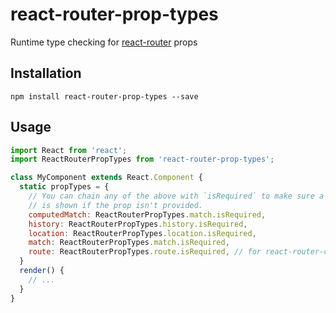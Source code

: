 # react-router-prop-types

Runtime type checking for [react-router](https://github.com/ReactTraining/react-router) props

## Installation

```shell
npm install react-router-prop-types --save
```

## Usage

```jsx
import React from 'react';
import ReactRouterPropTypes from 'react-router-prop-types';

class MyComponent extends React.Component {
  static propTypes = {
    // You can chain any of the above with `isRequired` to make sure a warning
    // is shown if the prop isn't provided.
    computedMatch: ReactRouterPropTypes.match.isRequired,
    history: ReactRouterPropTypes.history.isRequired,
    location: ReactRouterPropTypes.location.isRequired,
    match: ReactRouterPropTypes.match.isRequired,
    route: ReactRouterPropTypes.route.isRequired, // for react-router-config
  }
  render() {
    // ...
  }
}
```
